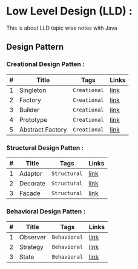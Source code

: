 # Low Level Design (LLD) :
This is about LLD topic wise notes with Java

## Design Pattern
### Creational Design Patten :
| # | Title | Tags | Links |
|---| ----- | --------| --------|
|1|Singleton| `Creational`| [link](./Creational/Singleton_Pattern/)|
|2|Factory| `Creational`| [link](./Creational/Factory_Pattern/)|
|3|Builder| `Creational`| [link](./Creational/Builder_Pattern/)|
|4|Prototype| `Creational`| [link](./Creational/Prototype_Pattern/)|
|5|Abstract Factory| `Creational`| [link](./Creational/Abstract_Factory_Pattern/)|

### Structural Design Patten :
| # | Title | Tags | Links |
|---| ----- | --------| --------|
|1|Adaptor| `Structural`| [link]()|
|2|Decorate| `Structural`| [link]()|
|3|Facade| `Structural`| [link]()|

### Behavioral Design Patten :
| # | Title | Tags | Links |
|---| ----- | --------| --------|
|1|Observer| `Behavioral`| [link]()|
|2|Strategy| `Behavioral`| [link]()|
|3|State| `Behavioral`| [link]()|



